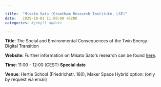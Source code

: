 ```yaml
---

title:  "Misato Sato (Grantham Research Institute, LSE)"
date:   2025-10-01 11:00:00 +0200
categories: #jekyll update

---
```


**Title**: The Social and Environmental Consequences of the Twin Energy-Digital Transition

**Website**: Further information on Misato Sato's research can be found [here](https://personal.lse.ac.uk/satom/).

**Time**: 11:00 - 12:00  (CEST) **Special date**

**Venue**: Hertie School (Friedrichstr. 180), Maker Space
Hybrid option:
(only by request via email)

